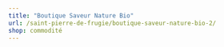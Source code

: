 ```yaml
---
title: "Boutique Saveur Nature Bio"
url: /saint-pierre-de-frugie/boutique-saveur-nature-bio-2/
shop: commodité
---
```

